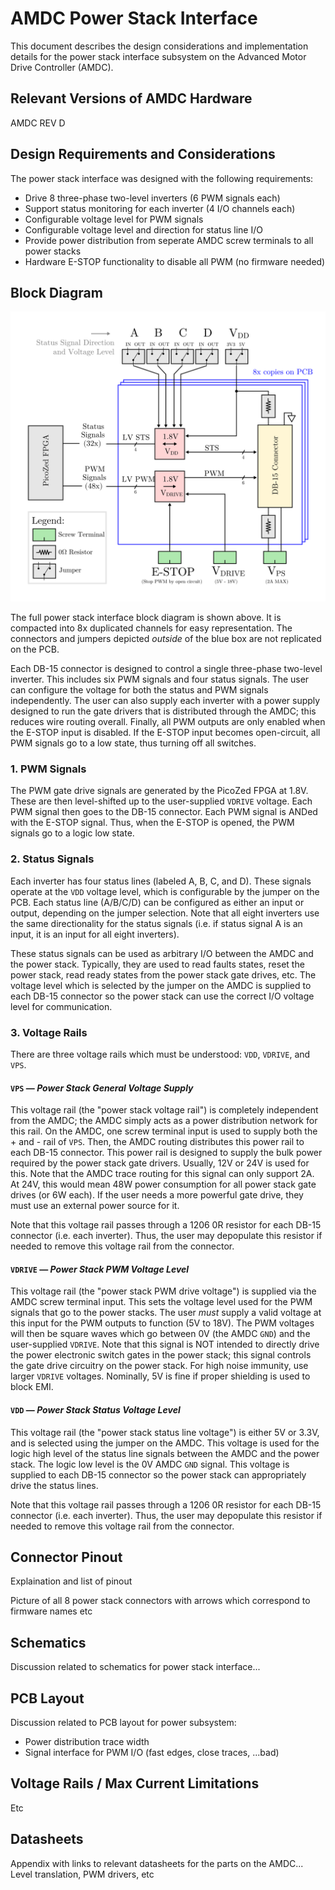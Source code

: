 # AMDC Power Stack Interface

This document describes the design considerations and implementation details for the power stack interface subsystem on the Advanced Motor Drive Controller (AMDC).

## Relevant Versions of AMDC Hardware

AMDC REV D

## Design Requirements and Considerations

The power stack interface was designed with the following requirements:

- Drive 8 three-phase two-level inverters (6 PWM signals each)
- Support status monitoring for each inverter (4 I/O channels each)
- Configurable voltage level for PWM signals
- Configurable voltage level and direction for status line I/O
- Provide power distribution from seperate AMDC screw terminals to all power stacks
- Hardware E-STOP functionality to disable all PWM (no firmware needed)

## Block Diagram

<img src="images/amdc-power-stack.svg" />

The full power stack interface block diagram is shown above. It is compacted into 8x duplicated channels for easy representation. The connectors and jumpers depicted *outside* of the blue box are not replicated on the PCB.

Each DB-15 connector is designed to control a single three-phase two-level inverter. This includes six PWM signals and four status signals. The user can configure the voltage for both the status and PWM signals independently. The user can also supply each inverter with a power supply designed to run the gate drivers that is distributed through the AMDC; this reduces wire routing overall. Finally, all PWM outputs are only enabled when the E-STOP input is disabled. If the E-STOP input becomes open-circuit, all PWM signals go to a low state, thus turning off all switches.

### 1. PWM Signals

The PWM gate drive signals are generated by the PicoZed FPGA at 1.8V. These are then level-shifted up to the user-supplied `VDRIVE` voltage. Each PWM signal then goes to the DB-15 connector. Each PWM signal is ANDed with the E-STOP signal. Thus, when the E-STOP is opened, the PWM signals go to a logic low state.

### 2. Status Signals

Each inverter has four status lines (labeled A, B, C, and D). These signals operate at the `VDD` voltage level, which is configurable by the jumper on the PCB. Each status line (A/B/C/D) can be configured as either an input or output, depending on the jumper selection. Note that all eight inverters use the same directionality for the status signals (i.e. if status signal A is an input, it is an input for all eight inverters).

These status signals can be used as arbitrary I/O between the AMDC and the power stack. Typically, they are used to read faults states, reset the power stack, read ready states from the power stack gate drives, etc. The voltage level which is selected by the jumper on the AMDC is supplied to each DB-15 connector so the power stack can use the correct I/O voltage level for communication.

### 3. Voltage Rails

There are three voltage rails which must be understood: `VDD`, `VDRIVE`, and `VPS`.

#### `VPS` &mdash; *Power Stack General Voltage Supply*

This voltage rail (the "power stack voltage rail") is completely independent from the AMDC; the AMDC simply acts as a power distribution network for this rail. On the AMDC, one screw terminal input is used to supply both the + and - rail of `VPS`. Then, the AMDC routing distributes this power rail to each DB-15 connector. This power rail is designed to supply the bulk power required by the power stack gate drivers. Usually, 12V or 24V is used for this. Note that the AMDC trace routing for this signal can only support 2A. At 24V, this would mean 48W power consumption for all power stack gate drives (or 6W each). If the user needs a more powerful gate drive, they must use an external power source for it.

Note that this voltage rail passes through a 1206 0R resistor for each DB-15 connector (i.e. each inverter). Thus, the user may depopulate this resistor if needed to remove this voltage rail from the connector.

#### `VDRIVE` &mdash; *Power Stack PWM Voltage Level*

This voltage rail (the "power stack PWM drive voltage") is supplied via the AMDC screw terminal input. This sets the voltage level used for the PWM signals that go to the power stacks. The user *must* supply a valid voltage at this input for the PWM outputs to function (5V to 18V). The PWM voltages will then be square waves which go between 0V (the AMDC `GND`) and the user-supplied `VDRIVE`. Note that this signal is NOT intended to directly drive the power electronic switch gates in the power stack; this signal controls the gate drive circuitry on the power stack. For high noise immunity, use larger `VDRIVE` voltages. Nominally, 5V is fine if proper shielding is used to block EMI.

#### `VDD` &mdash; *Power Stack Status Voltage Level*

This voltage rail (the "power stack status line voltage") is either 5V or 3.3V, and is selected using the jumper on the AMDC. This voltage is used for the logic high level of the status line signals between the AMDC and the power stack. The logic low level is the 0V AMDC `GND` signal. This voltage is supplied to each DB-15 connector so the power stack can appropriately drive the status lines.

Note that this voltage rail passes through a 1206 0R resistor for each DB-15 connector (i.e. each inverter). Thus, the user may depopulate this resistor if needed to remove this voltage rail from the connector.


## Connector Pinout

Explaination and list of pinout

Picture of all 8 power stack connectors with arrows which correspond to firmware names etc

## Schematics

Discussion related to schematics for power stack interface...

## PCB Layout

Discussion related to PCB layout for power subsystem:
- Power distribution trace width
- Signal interface for PWM I/O (fast edges, close traces, ...bad)

## Voltage Rails / Max Current Limitations

Etc

## Datasheets

Appendix with links to relevant datasheets for the parts on the AMDC... Level translation, PWM drivers, etc
